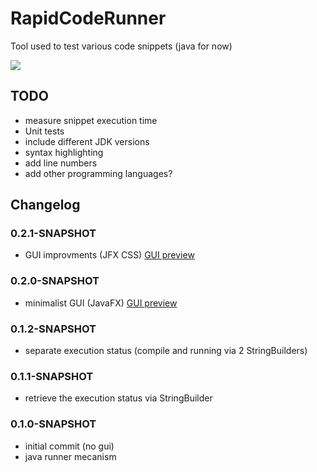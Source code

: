 
# RapidCodeRunner
Tool used to test various code snippets (java for now)

![](https://i.imgur.com/HS0q5pL.gif)

## TODO
* measure snippet execution time
* Unit tests
* include different JDK versions
* syntax highlighting
* add line numbers
* add other programming languages?

## Changelog
### 0.2.1-SNAPSHOT
* GUI improvments (JFX CSS) [GUI preview](https://i.imgur.com/HS0q5pL.gif)
### 0.2.0-SNAPSHOT
* minimalist GUI (JavaFX) [GUI preview](https://i.imgur.com/6kHa3MH.gif)
### 0.1.2-SNAPSHOT
* separate execution status (compile and running via 2 StringBuilders)
### 0.1.1-SNAPSHOT
* retrieve the execution status via StringBuilder
### 0.1.0-SNAPSHOT
* initial commit (no gui)
* java runner mecanism

